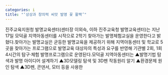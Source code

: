 ```yaml
---
categories: i
title: "‘상상과 창의력 씨앗 발명 꽃 활짝’"
---
```

진주교육지원청 발명교육센터(센터장 이외숙, 이하 진주교육청 발명교육센터)는 지난 17일 모덕골 지역아동센터를 시작으로 2학기 찾아가는 발명체험교실을 운영한다고 밝혔다.찾아가는 발명교실은 균등한 발명교육을 제공하기 위해 지역아동센터 및 학교로 5곳을 찾아가는 프로그램으로 발명교육 대상자의 특성과 요구를 반영해 기관별 2회, 1회 4시간의 탐구·체험 발명프로그램으로 운영된다.모덕골 지역아동센터는 ▲발명기법 탐색과 발명 아이디어 설계하기 ▲3D모델링 탐색 및 3D펜 작동원리 알기 ▲환경문제 원인 탐색 ▲3D펜, 콘덴서, 모터 등을 사용한